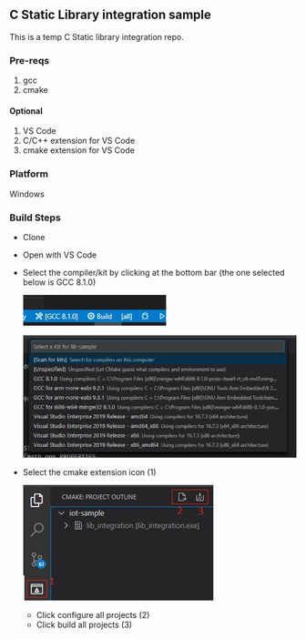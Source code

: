 ## C Static Library integration sample
This is a temp C Static library integration repo. 

### Pre-reqs
1. gcc
1. cmake

#### Optional
1. VS Code
1. C/C++ extension for VS Code
1. cmake extension for VS Code

### Platform
Windows

### Build Steps
* Clone
* Open with VS Code
* Select the compiler/kit by clicking at the bottom bar (the one selected below is GCC 8.1.0)

   ![SELECT COMPILER](resources/select-compiler-1.jpg)
   
   ![SELECT COMPILER](resources/select-compiler-2.jpg)
   
* Select the cmake extension icon (1)

   ![SELECT COMPILER](resources/cmake-extension-1.jpg)

   * Click configure all projects (2)
   * Click build all projects (3)
